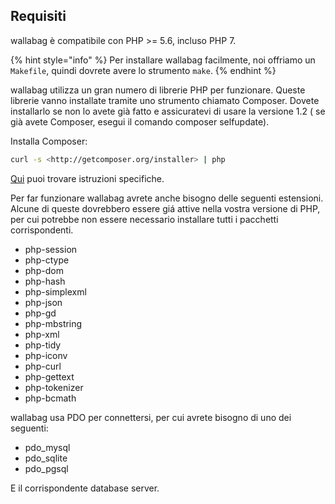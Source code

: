 Requisiti
---------

wallabag è compatibile con PHP &gt;= 5.6, incluso PHP 7.

{% hint style="info" %}
Per installare wallabag facilmente, noi offriamo un `Makefile`, quindi dovrete avere lo strumento `make`.
{% endhint %}

wallabag utilizza un gran numero di librerie PHP per funzionare. Queste
librerie vanno installate tramite uno strumento chiamato Composer.
Dovete installarlo se non lo avete già fatto e assicuratevi di usare la
versione 1.2 ( se già avete Composer, esegui il comando composer
selfupdate).

Installa Composer:

```bash
curl -s <http://getcomposer.org/installer> | php
```

[Qui](https://getcomposer.org/doc/00-intro.md) puoi trovare istruzioni
specifiche.

Per far funzionare wallabag avrete anche bisogno delle seguenti
estensioni. Alcune di queste dovrebbero essere giá attive nella vostra
versione di PHP, per cui potrebbe non essere necessario installare tutti
i pacchetti corrispondenti.

-   php-session
-   php-ctype
-   php-dom
-   php-hash
-   php-simplexml
-   php-json
-   php-gd
-   php-mbstring
-   php-xml
-   php-tidy
-   php-iconv
-   php-curl
-   php-gettext
-   php-tokenizer
-   php-bcmath

wallabag usa PDO per connettersi, per cui avrete bisogno di uno dei
seguenti:

* pdo_mysql
* pdo_sqlite
* pdo_pgsql

E il corrispondente database server.
